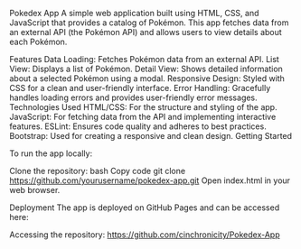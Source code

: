 Pokedex App
A simple web application built using HTML, CSS, and JavaScript that provides a catalog of Pokémon. This app fetches data from an external API (the Pokémon API) and allows users to view details about each Pokémon.

Features
Data Loading: Fetches Pokémon data from an external API.
List View: Displays a list of Pokémon.
Detail View: Shows detailed information about a selected Pokémon using a modal.
Responsive Design: Styled with CSS for a clean and user-friendly interface.
Error Handling: Gracefully handles loading errors and provides user-friendly error messages.
Technologies Used
HTML/CSS: For the structure and styling of the app.
JavaScript: For fetching data from the API and implementing interactive features.
ESLint: Ensures code quality and adheres to best practices.
Bootstrap: Used for creating a responsive and clean design.
Getting Started

To run the app locally:

Clone the repository:
bash
Copy code
git clone https://github.com/yourusername/pokedex-app.git
Open index.html in your web browser.

Deployment
The app is deployed on GitHub Pages and can be accessed here: 

Accessing the repository:
https://github.com/cinchronicity/Pokedex-App
